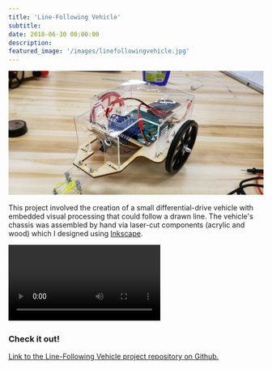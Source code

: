 ```yaml
---
title: 'Line-Following Vehicle'
subtitle:
date: 2018-06-30 00:00:00
description:
featured_image: '/images/linefollowingvehicle.jpg'
---
```


<img src="../images/linefollowingvehicle.jpg">

This project involved the creation of a small differential-drive vehicle with embedded visual processing that could follow a drawn line. The vehicle's chassis was assembled by hand via laser-cut components (acrylic and wood) which I designed using <a href="https://inkscape.org/" title="Inkscape">Inkscape</a>.

<div>
<video class="center" src="{{site.baseurl}}/videos/me433_hw16_vehicle_demo.mp4" data-canonical-src="{{site.baseurl}}/videos/me433_hw16_vehicle_demo.mp4" controls="controls" style="max-height:640px;">

</video>
</div>

### Check it out!
[Link to the Line-Following Vehicle project repository on Github.](https://github.com/mossti/ME433-Advanced-Mechatronics/tree/master/HW16)
